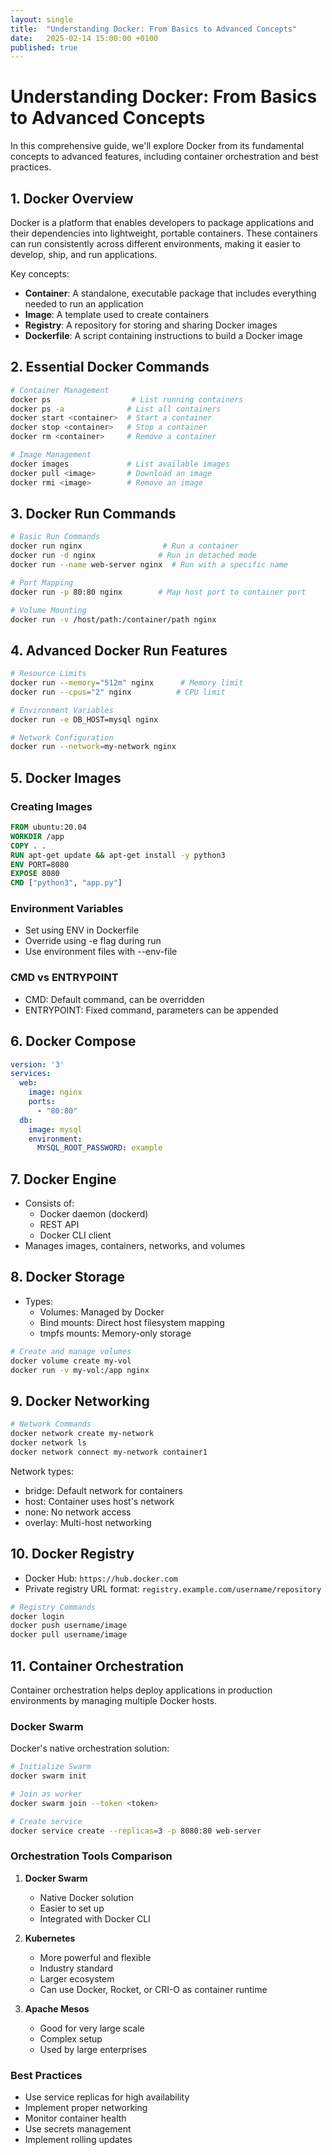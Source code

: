 ```yaml
---
layout: single
title:  "Understanding Docker: From Basics to Advanced Concepts"
date:   2025-02-14 15:00:00 +0100
published: true
---
```


# Understanding Docker: From Basics to Advanced Concepts

In this comprehensive guide, we'll explore Docker from its fundamental concepts to advanced features, including container orchestration and best practices.

## 1. Docker Overview

Docker is a platform that enables developers to package applications and their dependencies into lightweight, portable containers. These containers can run consistently across different environments, making it easier to develop, ship, and run applications.

Key concepts:
- **Container**: A standalone, executable package that includes everything needed to run an application
- **Image**: A template used to create containers
- **Registry**: A repository for storing and sharing Docker images
- **Dockerfile**: A script containing instructions to build a Docker image

## 2. Essential Docker Commands

```bash
# Container Management
docker ps                  # List running containers
docker ps -a              # List all containers
docker start <container>  # Start a container
docker stop <container>   # Stop a container
docker rm <container>     # Remove a container

# Image Management
docker images             # List available images
docker pull <image>       # Download an image
docker rmi <image>        # Remove an image
```

## 3. Docker Run Commands

```bash
# Basic Run Commands
docker run nginx                  # Run a container
docker run -d nginx              # Run in detached mode
docker run --name web-server nginx  # Run with a specific name

# Port Mapping
docker run -p 80:80 nginx        # Map host port to container port

# Volume Mounting
docker run -v /host/path:/container/path nginx
```

## 4. Advanced Docker Run Features

```bash
# Resource Limits
docker run --memory="512m" nginx      # Memory limit
docker run --cpus="2" nginx          # CPU limit

# Environment Variables
docker run -e DB_HOST=mysql nginx

# Network Configuration
docker run --network=my-network nginx
```

## 5. Docker Images

### Creating Images

```dockerfile
FROM ubuntu:20.04
WORKDIR /app
COPY . .
RUN apt-get update && apt-get install -y python3
ENV PORT=8080
EXPOSE 8080
CMD ["python3", "app.py"]
```

### Environment Variables
- Set using ENV in Dockerfile
- Override using -e flag during run
- Use environment files with --env-file

### CMD vs ENTRYPOINT
- CMD: Default command, can be overridden
- ENTRYPOINT: Fixed command, parameters can be appended

## 6. Docker Compose

```yaml
version: '3'
services:
  web:
    image: nginx
    ports:
      - "80:80"
  db:
    image: mysql
    environment:
      MYSQL_ROOT_PASSWORD: example
```

## 7. Docker Engine

- Consists of:
  - Docker daemon (dockerd)
  - REST API
  - Docker CLI client
- Manages images, containers, networks, and volumes

## 8. Docker Storage

- Types:
  - Volumes: Managed by Docker
  - Bind mounts: Direct host filesystem mapping
  - tmpfs mounts: Memory-only storage

```bash
# Create and manage volumes
docker volume create my-vol
docker run -v my-vol:/app nginx
```

## 9. Docker Networking

```bash
# Network Commands
docker network create my-network
docker network ls
docker network connect my-network container1
```

Network types:
- bridge: Default network for containers
- host: Container uses host's network
- none: No network access
- overlay: Multi-host networking

## 10. Docker Registry

- Docker Hub: `https://hub.docker.com`
- Private registry URL format: `registry.example.com/username/repository`

```bash
# Registry Commands
docker login
docker push username/image
docker pull username/image
```

## 11. Container Orchestration

Container orchestration helps deploy applications in production environments by managing multiple Docker hosts.

### Docker Swarm

Docker's native orchestration solution:

```bash
# Initialize Swarm
docker swarm init

# Join as worker
docker swarm join --token <token>

# Create service
docker service create --replicas=3 -p 8080:80 web-server
```

### Orchestration Tools Comparison

1. **Docker Swarm**
   - Native Docker solution
   - Easier to set up
   - Integrated with Docker CLI

2. **Kubernetes**
   - More powerful and flexible
   - Industry standard
   - Larger ecosystem
   - Can use Docker, Rocket, or CRI-O as container runtime

3. **Apache Mesos**
   - Good for very large scale
   - Complex setup
   - Used by large enterprises

### Best Practices
- Use service replicas for high availability
- Implement proper networking
- Monitor container health
- Use secrets management
- Implement rolling updates
